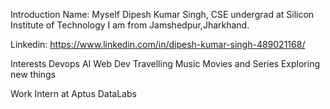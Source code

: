 
Introduction
Name: Myself Dipesh Kumar Singh, CSE undergrad at Silicon Institute of Technology
      I am from Jamshedpur,Jharkhand.

Linkedin: https://www.linkedin.com/in/dipesh-kumar-singh-489021168/

Interests
  Devops
  AI
  Web Dev
  Travelling
  Music 
  Movies and Series
  Exploring new things

Work
Intern at Aptus DataLabs
